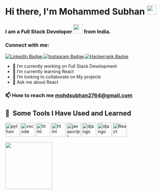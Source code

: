 <h1 align="left">Hi there, I'm Mohammed Subhan <img src="https://media.giphy.com/media/hvRJCLFzcasrR4ia7z/giphy.gif" width="30px"/> </h1>
<h3>
   I am a Full Stack Developer <img src="https://media.giphy.com/media/WUlplcMpOCEmTGBtBW/giphy.gif" width="30"> from India.
</h3>

<!-- <h3 align="left" >A passionate Software developer from India</h3> -->
<!-- <img align="center" alt="Coding" width="200" src="https://camo.githubusercontent.com/cae12fddd9d6982901d82580bdf321d81fb299141098ca1c2d4891870827bf17/68747470733a2f2f6d69726f2e6d656469756d2e636f6d2f6d61782f313336302f302a37513379765349765f7430696f4a2d5a2e676966" /> -->

<h3 align="left">Connect with me:</h3>
<p align="left">
<a href="https://linkedin.com/in/mohdsubhan64" target="blank">
   <img align="center"  src="https://img.shields.io/badge/LinkedIn-blue?style=for-the-badge&logo=linkedin&logoColor=white" alt="LinkedIn Badge"/>
</a>
   
<a href="https://instagram.com/mohd.subhan64" target="blank">
   <img align="center" <img src="https://img.shields.io/badge/Instagram-orange?style=for-the-badge&logo=Instagram&logoColor=white" alt="Instagram Badge"/>
</a>
   
<a href="https://www.hackerrank.com/mohammedsubhan64" target="blank">
 <img align="center" <img src="https://img.shields.io/badge/Hackerrank-green?style=for-the-badge&logo=Hackerrank&logoColor=white" alt="Hackerrank Badge"/>
</a>
</p>

<!-- <div>
     <img src="https://media.giphy.com/media/dWesBcTLavkZuG35MI/giphy.gif" width="600" height="300"/>
</div> -->

- 🔭 I’m currently working on Full Stack Development
- 🌱 I’m currently learning React
- 👯 I’m looking to collaborate on My projects
- 💬 Ask me about React

<h3 align="left">📫 How to reach me <a href = "mailto: mohdsubhan2764@gmail.com" >mohdsubhan2764@gmail.com</a></h3>
<h2> 🚀 &nbsp;Some Tools I Have Used and Learned</h2>
<p align="left">
<img src="https://cdn.jsdelivr.net/gh/devicons/devicon/icons/python/python-original.svg" alt="python" width="45" height="45"/>
<img src="https://cdn.jsdelivr.net/gh/devicons/devicon/icons/vscode/vscode-original.svg" alt="vscode" width="45" height="45"/>
<img src="https://cdn.jsdelivr.net/gh/devicons/devicon/icons/html5/html5-original.svg" alt="html" width="45" height="45"/>
<img src="https://cdn.jsdelivr.net/gh/devicons/devicon/icons/css3/css3-original.svg" alt="html" width="45" height="45"/>
<img src="https://cdn.jsdelivr.net/gh/devicons/devicon/icons/javascript/javascript-original.svg" alt="javascript" width="45" height="45"/>
<img src="https://cdn.jsdelivr.net/gh/devicons/devicon/icons/python/django-original.svg" alt="django" width="45" height="45"/>
<img src="https://cdn.jsdelivr.net/gh/devicons/devicon/icons/java/java-original.svg" alt="django" width="45" height="45"/>
<img src="https://cdn.jsdelivr.net/gh/devicons/devicon/icons/react/react-original.svg" alt="React" width="45" height="45"/>
</p>
<img src="https://developers.giphy.com/branch/master/static/api-512d36c09662682717108a38bbb5c57d.gif" width="150px" />

